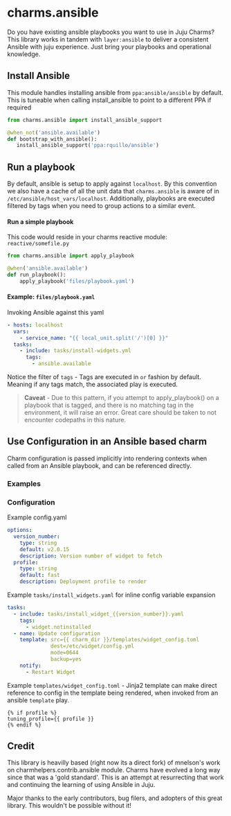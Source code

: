 # charms.ansible

Do you have existing ansible playbooks you want to use in Juju Charms? This
library works in tandem with `layer:ansible` to deliver a consistent Ansible with
juju experience. Just bring your playbooks and operational knowledge.

## Install Ansible

This module handles installing ansible from `ppa:ansible/ansible` by default.
This is tuneable when calling install_ansible to point to a different PPA if
required

```python
from charms.ansible import install_ansible_support

@when_not('ansible.available')
def bootstrap_with_ansible():
   install_ansible_support('ppa:rquillo/ansible')
```

## Run a playbook

By default, ansible is setup to apply against `localhost`. By this convention
we also have a cache of all the unit data that `charms.ansible` is aware of in
`/etc/ansible/host_vars/localhost`. Additionally, playbooks are executed
filtered by tags when you need to group actions to a similar event.


#### Run a simple playbook

This code would reside in your charms reactive module: `reactive/somefile.py`

```python
from charms.ansible import apply_playbook

@when('ansible.available')
def run_playbook():
    apply_playbook('files/playbook.yaml')
```

#### Example: `files/playbook.yaml`

Invoking Ansible against this yaml

```yaml
- hosts: localhost
  vars:
    - service_name: "{{ local_unit.split('/')[0] }}"
  tasks:
    - include: tasks/install-widgets.yml
      tags:
        - ansible.available
```

Notice the filter of `tags` - Tags are executed in `or` fashion by default. Meaning
if any tags match, the associated play is executed.

> **Caveat** - Due to this pattern, if you attempt to apply_playbook() on a playbook
that is tagged, and there is no matching tag in the environment, it will raise
an error. Great care should be taken to not encounter codepaths in this nature.


## Use Configuration in an Ansible based charm

Charm configuration is passed implicitly into rendering contexts when called
from an Ansible playbook, and can be referenced directly.

### Examples

### Configuration

Example config.yaml

```yaml
options:
  version_number:
    type: string
    default: v2.0.15
    description: Version number of widget to fetch
  profile:
    type: string
    default: fast
    description: Deployment profile to render
```

Example `tasks/install_widgets.yaml`
for inline config variable expansion

```yaml
tasks:
  - include: tasks/install_widget_{{version_number}}.yaml
    tags:
      - widget.notinstalled
  - name: Update configuration
    template: src={{ charm_dir }}/templates/widget_config.toml
              dest=/etc/widget/config.yml
              mode=0644
              backup=yes
    notify:
      - Restart Widget
```

Example `templates/widget_config.toml` - Jinja2 template can make direct reference
to config in the template being rendered, when invoked from an ansible
`template` play.

```jinja2
{% if profile %}
tuning_profile={{ profile }}
{% endif %}
```




## Credit

This library is heavilly based (right now its a direct fork) of mnelson's work
on charmhelpers.contrib.ansible module. Charms have evolved a long way since
that was a 'gold standard'. This is an attempt at resurrecting that work and
continuing the learning of using Ansible in Juju.

Major thanks to the early contributors, bug filers, and adopters of this great
library. This wouldn't be possible without it!
